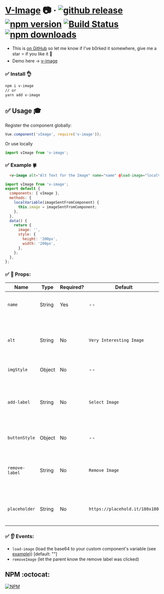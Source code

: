 # [V-Image](https://vinayakkulkarni.github.io/v-image/) :camera: · <a href="https://github.com/vinayakkulkarni/v-image/releases/latest"><img src="https://img.shields.io/github/release/vinayakkulkarni/v-image.svg" alt="github release"></a> <a href="http://npmjs.org/package/v-image"><img src="https://img.shields.io/npm/v/v-image.svg" alt="npm version"></a> <a href="https://travis-ci.org/vinayakkulkarni/v-image"><img src="https://travis-ci.org/vinayakkulkarni/v-image.svg?branch=master" alt="Build Status"></a> <a href="http://npm-stat.com/charts.html?package=v-image"><img src="https://img.shields.io/npm/dm/v-image.svg" alt="npm downloads"></a>

+ This is [on GitHub](https://github.com/vinayakkulkarni/v-image)  so let me know if I've b0rked it somewhere, give me a star :star: if you like it :beers:
+ Demo here -> [v-image](https://vinayakkulkarni.github.io/v-image/)

### :white_check_mark: Install :ok_hand:
``` bash
npm i v-image
// or
yarn add v-image
```

## :white_check_mark: Usage :mortar_board:

Register the component globally:
```javascript
Vue.component('vImage', require('v-image'));
```
Or use locally
```javascript
import vImage from 'v-image';
```

### :white_check_mark: Example :four_leaf_clover:

```html
  <v-image alt="Alt Text for the Image" name="name" @load-image="localVariable" :add-label="'My Custom Label'" :remove-label="'My Custom Remove Label'"></v-image>
```
```js
import vImage from 'v-image';
export default {
  components: { vImage },
  methods: {
    localVariable(imageSentFromComponent) {
      this.image = imageSentFromComponent;
    },
  },
  data() {
    return {
      image: '',
      style: {
        height: '200px',
        width: '200px',
      },
    };
  },
};
```

### :white_check_mark: :book: Props:
| Name | Type | Required? | Default | Description |
| --- | --- | --- | --- | --- |
| `name` | String | Yes | -- | For `name` attribute for the input field. |
| `alt` | String | No | `Very Interesting Image` | For `alt` attribute for the input field, mostly for proper SEO. |
| `imgStyle` | Object | No | -- | Styling for the `img` tag. |
| `add-label` | String | No | `Select Image` | Label text shown to user where he clicks and select image popup is shown. |
| `buttonStyle` | Object | No | -- | Styling for the `button` & `label` tag. |
| `remove-label` | String | No | `Remove Image` | Button text shown to user where he clicks and image data is cleared. |
| `placeholder` | String | No | `https://placehold.it/180x180` | The `src` attribute for a placeholder image. |


### :white_check_mark: :ear: Events:
+ `load-image` (load the base64 to your custom component's variable (see [example](https://github.com/vinayakkulkarni/v-image/tree/master/example))) [default: ""]
+ `removeImage` (let the parent know the remove label was clicked)

## NPM :octocat:

[![NPM](https://nodei.co/npm/v-image.png?downloads=true&downloadRank=true&stars=true)](https://nodei.co/npm/v-image/)
